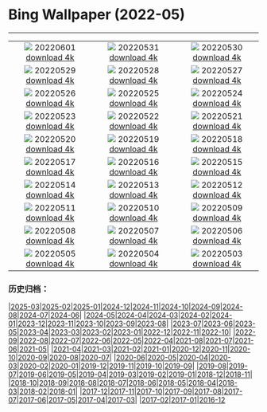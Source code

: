 # Bing Wallpaper (2022-05)
**************
| | | |
|:-:|:-:|:-:|
| ![](https://www.bing.com/th?id=OHR.ParrotDay_EN-CA4351957984_1920x1080.jpg) 20220601 [download 4k](https://www.bing.com/th?id=OHR.ParrotDay_EN-CA4351957984_UHD.jpg) | ![](https://www.bing.com/th?id=OHR.MountFryatt_EN-CA4918183412_1920x1080.jpg) 20220531 [download 4k](https://www.bing.com/th?id=OHR.MountFryatt_EN-CA4918183412_UHD.jpg) | ![](https://www.bing.com/th?id=OHR.GrizzlyRainforest_EN-CA8604389312_1920x1080.jpg) 20220530 [download 4k](https://www.bing.com/th?id=OHR.GrizzlyRainforest_EN-CA8604389312_UHD.jpg) |
| ![](https://www.bing.com/th?id=OHR.PurnululuNP_EN-CA3977255779_1920x1080.jpg) 20220529 [download 4k](https://www.bing.com/th?id=OHR.PurnululuNP_EN-CA3977255779_UHD.jpg) | ![](https://www.bing.com/th?id=OHR.MarinHeadlands_EN-CA2037980035_1920x1080.jpg) 20220528 [download 4k](https://www.bing.com/th?id=OHR.MarinHeadlands_EN-CA2037980035_UHD.jpg) | ![](https://www.bing.com/th?id=OHR.Monteverde_EN-CA1079549007_1920x1080.jpg) 20220527 [download 4k](https://www.bing.com/th?id=OHR.Monteverde_EN-CA1079549007_UHD.jpg) |
| ![](https://www.bing.com/th?id=OHR.Alhambra_EN-CA2527467089_1920x1080.jpg) 20220526 [download 4k](https://www.bing.com/th?id=OHR.Alhambra_EN-CA2527467089_UHD.jpg) | ![](https://www.bing.com/th?id=OHR.KornatiNP_EN-CA2176288354_1920x1080.jpg) 20220525 [download 4k](https://www.bing.com/th?id=OHR.KornatiNP_EN-CA2176288354_UHD.jpg) | ![](https://www.bing.com/th?id=OHR.RedBellied_EN-CA1930234626_1920x1080.jpg) 20220524 [download 4k](https://www.bing.com/th?id=OHR.RedBellied_EN-CA1930234626_UHD.jpg) |
| ![](https://www.bing.com/th?id=OHR.ZebraEgret_EN-CA1583825916_1920x1080.jpg) 20220523 [download 4k](https://www.bing.com/th?id=OHR.ZebraEgret_EN-CA1583825916_UHD.jpg) | ![](https://www.bing.com/th?id=OHR.AlbionFalls_EN-CA1144849283_1920x1080.jpg) 20220522 [download 4k](https://www.bing.com/th?id=OHR.AlbionFalls_EN-CA1144849283_UHD.jpg) | ![](https://www.bing.com/th?id=OHR.ApisMellifera_EN-CA4257638389_1920x1080.jpg) 20220521 [download 4k](https://www.bing.com/th?id=OHR.ApisMellifera_EN-CA4257638389_UHD.jpg) |
| ![](https://www.bing.com/th?id=OHR.GlassBridge_EN-CA2778800699_1920x1080.jpg) 20220520 [download 4k](https://www.bing.com/th?id=OHR.GlassBridge_EN-CA2778800699_UHD.jpg) | ![](https://www.bing.com/th?id=OHR.KansasPrairiefire_EN-CA2536680654_1920x1080.jpg) 20220519 [download 4k](https://www.bing.com/th?id=OHR.KansasPrairiefire_EN-CA2536680654_UHD.jpg) | ![](https://www.bing.com/th?id=OHR.SaltPondsMaras_EN-CA2425928159_1920x1080.jpg) 20220518 [download 4k](https://www.bing.com/th?id=OHR.SaltPondsMaras_EN-CA2425928159_UHD.jpg) |
| ![](https://www.bing.com/th?id=OHR.PawneeOwls_EN-CA2292652257_1920x1080.jpg) 20220517 [download 4k](https://www.bing.com/th?id=OHR.PawneeOwls_EN-CA2292652257_UHD.jpg) | ![](https://www.bing.com/th?id=OHR.BerninaBloodMoon_EN-CA2128705099_1920x1080.jpg) 20220516 [download 4k](https://www.bing.com/th?id=OHR.BerninaBloodMoon_EN-CA2128705099_UHD.jpg) | ![](https://www.bing.com/th?id=OHR.WindmillDay_EN-CA1983927942_1920x1080.jpg) 20220515 [download 4k](https://www.bing.com/th?id=OHR.WindmillDay_EN-CA1983927942_UHD.jpg) |
| ![](https://www.bing.com/th?id=OHR.OttawaTulip_EN-CA3006187835_1920x1080.jpg) 20220514 [download 4k](https://www.bing.com/th?id=OHR.OttawaTulip_EN-CA3006187835_UHD.jpg) | ![](https://www.bing.com/th?id=OHR.RedCross_EN-CA4283394122_1920x1080.jpg) 20220513 [download 4k](https://www.bing.com/th?id=OHR.RedCross_EN-CA4283394122_UHD.jpg) | ![](https://www.bing.com/th?id=OHR.OiaVillage_EN-CA1399466493_1920x1080.jpg) 20220512 [download 4k](https://www.bing.com/th?id=OHR.OiaVillage_EN-CA1399466493_UHD.jpg) |
| ![](https://www.bing.com/th?id=OHR.GrosMorneNP_EN-CA8781197737_1920x1080.jpg) 20220511 [download 4k](https://www.bing.com/th?id=OHR.GrosMorneNP_EN-CA8781197737_UHD.jpg) | ![](https://www.bing.com/th?id=OHR.GoremeNationalPark_EN-CA0956304763_1920x1080.jpg) 20220510 [download 4k](https://www.bing.com/th?id=OHR.GoremeNationalPark_EN-CA0956304763_UHD.jpg) | ![](https://www.bing.com/th?id=OHR.MomJoey_EN-CA0820075527_1920x1080.jpg) 20220509 [download 4k](https://www.bing.com/th?id=OHR.MomJoey_EN-CA0820075527_UHD.jpg) |
| ![](https://www.bing.com/th?id=OHR.SwedishAntenna_EN-CA3791848485_1920x1080.jpg) 20220508 [download 4k](https://www.bing.com/th?id=OHR.SwedishAntenna_EN-CA3791848485_UHD.jpg) | ![](https://www.bing.com/th?id=OHR.HertfordshireBluebells_EN-CA9966173952_1920x1080.jpg) 20220507 [download 4k](https://www.bing.com/th?id=OHR.HertfordshireBluebells_EN-CA9966173952_UHD.jpg) | ![](https://www.bing.com/th?id=OHR.JaliscoAgave_EN-CA9206216705_1920x1080.jpg) 20220506 [download 4k](https://www.bing.com/th?id=OHR.JaliscoAgave_EN-CA9206216705_UHD.jpg) |
| ![](https://www.bing.com/th?id=OHR.WadiRum_EN-CA0158371017_1920x1080.jpg) 20220505 [download 4k](https://www.bing.com/th?id=OHR.WadiRum_EN-CA0158371017_UHD.jpg) | ![](https://www.bing.com/th?id=OHR.DuckHen_EN-CA4570032309_1920x1080.jpg) 20220504 [download 4k](https://www.bing.com/th?id=OHR.DuckHen_EN-CA4570032309_UHD.jpg) | ![](https://www.bing.com/th?id=OHR.TravertineTurkey_EN-CA9783593718_1920x1080.jpg) 20220503 [download 4k](https://www.bing.com/th?id=OHR.TravertineTurkey_EN-CA9783593718_UHD.jpg) |

### 历史归档：

|[2025-03](/../2025-03/2025-03.md)|[2025-02](/../2025-02/2025-02.md)|[2025-01](/../2025-01/2025-01.md)|[2024-12](/../2024-12/2024-12.md)|[2024-11](/../2024-11/2024-11.md)|[2024-10](/../2024-10/2024-10.md)|[2024-09](/../2024-09/2024-09.md)|[2024-08](/../2024-08/2024-08.md)|[2024-07](/../2024-07/2024-07.md)|[2024-06](/../2024-06/2024-06.md)|
|[2024-05](/../2024-05/2024-05.md)|[2024-04](/../2024-04/2024-04.md)|[2024-03](/../2024-03/2024-03.md)|[2024-02](/../2024-02/2024-02.md)|[2024-01](/../2024-01/2024-01.md)|[2023-12](/../2023-12/2023-12.md)|[2023-11](/../2023-11/2023-11.md)|[2023-10](/../2023-10/2023-10.md)|[2023-09](/../2023-09/2023-09.md)|[2023-08](/../2023-08/2023-08.md)|
|[2023-07](/../2023-07/2023-07.md)|[2023-06](/../2023-06/2023-06.md)|[2023-05](/../2023-05/2023-05.md)|[2023-04](/../2023-04/2023-04.md)|[2023-03](/../2023-03/2023-03.md)|[2023-02](/../2023-02/2023-02.md)|[2023-01](/../2023-01/2023-01.md)|[2022-12](/../2022-12/2022-12.md)|[2022-11](/../2022-11/2022-11.md)|[2022-10](/../2022-10/2022-10.md)|
|[2022-09](/../2022-09/2022-09.md)|[2022-08](/../2022-08/2022-08.md)|[2022-07](/../2022-07/2022-07.md)|[2022-06](/../2022-06/2022-06.md)|[2022-05](/2022-05.md)|[2022-04](/../2022-04/2022-04.md)|[2021-08](/../2021-08/2021-08.md)|[2021-07](/../2021-07/2021-07.md)|[2021-06](/../2021-06/2021-06.md)|[2021-05](/../2021-05/2021-05.md)|
|[2021-04](/../2021-04/2021-04.md)|[2021-03](/../2021-03/2021-03.md)|[2021-02](/../2021-02/2021-02.md)|[2021-01](/../2021-01/2021-01.md)|[2020-12](/../2020-12/2020-12.md)|[2020-11](/../2020-11/2020-11.md)|[2020-10](/../2020-10/2020-10.md)|[2020-09](/../2020-09/2020-09.md)|[2020-08](/../2020-08/2020-08.md)|[2020-07](/../2020-07/2020-07.md)|
|[2020-06](/../2020-06/2020-06.md)|[2020-05](/../2020-05/2020-05.md)|[2020-04](/../2020-04/2020-04.md)|[2020-03](/../2020-03/2020-03.md)|[2020-02](/../2020-02/2020-02.md)|[2020-01](/../2020-01/2020-01.md)|[2019-12](/../2019-12/2019-12.md)|[2019-11](/../2019-11/2019-11.md)|[2019-10](/../2019-10/2019-10.md)|[2019-09](/../2019-09/2019-09.md)|
|[2019-08](/../2019-08/2019-08.md)|[2019-07](/../2019-07/2019-07.md)|[2019-06](/../2019-06/2019-06.md)|[2019-05](/../2019-05/2019-05.md)|[2019-04](/../2019-04/2019-04.md)|[2019-03](/../2019-03/2019-03.md)|[2019-02](/../2019-02/2019-02.md)|[2019-01](/../2019-01/2019-01.md)|[2018-12](/../2018-12/2018-12.md)|[2018-11](/../2018-11/2018-11.md)|
|[2018-10](/../2018-10/2018-10.md)|[2018-09](/../2018-09/2018-09.md)|[2018-08](/../2018-08/2018-08.md)|[2018-07](/../2018-07/2018-07.md)|[2018-06](/../2018-06/2018-06.md)|[2018-05](/../2018-05/2018-05.md)|[2018-04](/../2018-04/2018-04.md)|[2018-03](/../2018-03/2018-03.md)|[2018-02](/../2018-02/2018-02.md)|[2018-01](/../2018-01/2018-01.md)|
|[2017-12](/../2017-12/2017-12.md)|[2017-11](/../2017-11/2017-11.md)|[2017-10](/../2017-10/2017-10.md)|[2017-09](/../2017-09/2017-09.md)|[2017-08](/../2017-08/2017-08.md)|[2017-07](/../2017-07/2017-07.md)|[2017-06](/../2017-06/2017-06.md)|[2017-05](/../2017-05/2017-05.md)|[2017-04](/../2017-04/2017-04.md)|[2017-03](/../2017-03/2017-03.md)|
|[2017-02](/../2017-02/2017-02.md)|[2017-01](/../2017-01/2017-01.md)|[2016-12](/../2016-12/2016-12.md)